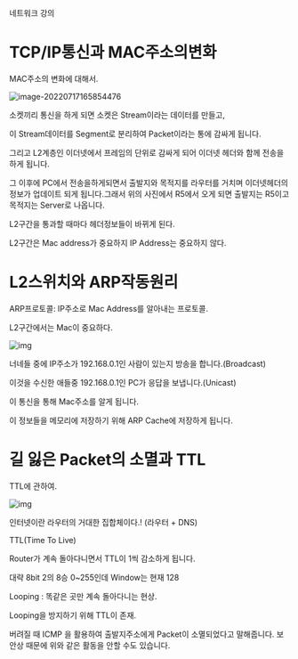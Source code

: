 네트워크 강의



# TCP/IP통신과 MAC주소의변화

MAC주소의 변화에 대해서.

![image-20220717165854476](C:\Users\Mo.jh\AppData\Roaming\Typora\typora-user-images\image-20220717165854476.png)

소켓끼리 통신을 하게 되면  소켓은 Stream이라는 데이터를 만들고,

이 Stream데이터를 Segment로 분리하여 Packet이라는 통에 감싸게 됩니다.

그리고 L2계층인 이더넷에서 프레임의 단위로 감싸게 되어 이더넷 헤더와 함께 전송을 하게 됩니다.

그 이후에 PC에서 전송을하게되면서 출발지와 목적지를 라우터를 거치며 이더넷헤더의 정보가 업데이트 되게 됩니다.그래서 위의 사진에서 R5에서 오게 되면 출발지는 R5이고 목적지는 Server로 나옵니다.

L2구간을 통과할 때마다 헤더정보들이 바뀌게 된다.

L2구간은 Mac address가 중요하지 IP Address는 중요하지 않다.



# L2스위치와 ARP작동원리

ARP프로토콜: IP주소로 Mac Address를 알아내는 프로토콜.

L2구간에서는 Mac이 중요하다.

![img](https://blog.kakaocdn.net/dn/OJBs2/btrHwkoHbeQ/JVVqLge2ZxJHLGZdUmMCHK/img.png)

너네들 중에 IP주소가 192.168.0.1인 사람이 있는지 방송을 합니다.(Broadcast)

이것을 수신한 애들중 192.168.0.1인 PC가 응답을 보냅니다.(Unicast)

이 통신을 통해 Mac주소를 알게 됩니다.

이 정보들을 메모리에 저장하기 위해 ARP Cache에 저장하게 됩니다.



# 길 잃은 Packet의 소멸과 TTL

TTL에 관하여.

![img](https://blog.kakaocdn.net/dn/bES6pv/btrHvoZawyf/U7Tuu3PTd41YjeAf3LsCxK/img.png)

인터넷이란 라우터의 거대한 집합체이다.! (라우터 + DNS)

TTL(Time To Live)

Router가 계속 돌아다니면서 TTL이 1씩 감소하게 됩니다.

대략 8bit 2의 8승 0~255인데 Window는 현재 128

Looping : 똑같은 곳만 계속 돌아다니는 현상.

Looping을 방지하기 위해 TTL이 존재.

버려질 때 ICMP 을 활용하여 출발지주소에게 Packet이 소멸되었다고 말해줍니다.
보안상 때문에 위와 같은 활동을 안할 수도 있습니다.